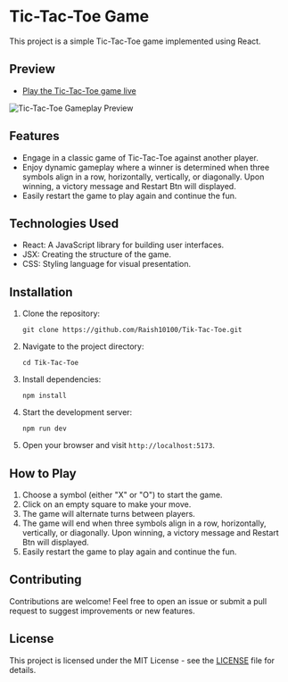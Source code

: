 # Tic-Tac-Toe Game

This project is a simple Tic-Tac-Toe game implemented using React.

## Preview
- [Play the Tic-Tac-Toe game live](https://tik-tac-toe-raishforge.netlify.app/)

![Tic-Tac-Toe Gameplay Preview](https://res.cloudinary.com/deodsnio3/image/upload/v1715944904/Screenshot_2024-05-17_165041_vakpzi.png)


## Features

- Engage in a classic game of Tic-Tac-Toe against another player.
- Enjoy dynamic gameplay where a winner is determined when three symbols align in a row, horizontally, vertically, or diagonally. Upon winning, a victory message and Restart Btn will displayed.
- Easily restart the game to play again and continue the fun.


## Technologies Used

- React: A JavaScript library for building user interfaces.
- JSX: Creating the structure of the game.
- CSS: Styling language for visual presentation.

## Installation

1. Clone the repository:

   ```
   git clone https://github.com/Raish10100/Tik-Tac-Toe.git
   ```

2. Navigate to the project directory:

   ```
   cd Tik-Tac-Toe
   ```

3. Install dependencies:

   ```
   npm install
   ```

4. Start the development server:

   ```
   npm run dev
   ```

5. Open your browser and visit `http://localhost:5173`.

## How to Play

1. Choose a symbol (either "X" or "O") to start the game.
2. Click on an empty square to make your move.
3. The game will alternate turns between players.
4. The game will end when three symbols align in a row, horizontally, vertically, or diagonally. Upon winning, a victory message and Restart Btn will displayed.
5. Easily restart the game to play again and continue the fun.




## Contributing

Contributions are welcome! Feel free to open an issue or submit a pull request to suggest improvements or new features.

## License

This project is licensed under the MIT License - see the [LICENSE](LICENSE) file for details.


